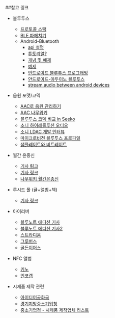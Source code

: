 ##참고 링크

- 블루투스
	- [프로토콜 스택](http://blog.naver.com/windi97/220603292879)
	- [BLE 파헤치기](https://zoyi.co/tech-blog/2015/11/03/Bluetoot-Low-Energy-BLE-%ED%8C%8C%ED%97%A4%EC%B9%98%EA%B8%B0/)
	- Android-Bluetooth
		- [api 설명](http://www.hardroid.net/archives/190)
		- [튜토리얼?](http://arsviator.blogspot.kr/2014/06/bluetooth-programming-in-android-12.html)
		- [개념 및 예제](https://gist.github.com/JaeWoongOh/68ff7c1c41b07c698c4d)
		- [예제](http://dev.re.kr/39)
		- [안드로이드 블루투스 프로그래밍](http://hyoin1223.tistory.com/entry/%EC%95%88%EB%93%9C%EB%A1%9C%EC%9D%B4%EB%93%9C-%EB%B8%94%EB%A3%A8%ED%88%AC%EC%8A%A4-%ED%94%84%EB%A1%9C%EA%B7%B8%EB%9E%98%EB%B0%8D)
		- [안드로이드-아두이노 블루투스](http://www.hardcopyworld.com/ngine/aduino/index.php/archives/177)
		- [stream audio between android devices](http://stackoverflow.com/questions/16789394/how-to-stream-audio-from-one-android-device-to-another-android-device-via-blueto)

- 음원 포맷/코덱
	- [AAC로 음원 관리하기](https://fenderwhite.wordpress.com/2015/12/06/aac%EB%A1%9C-%EC%9D%8C%EC%9B%90-%EA%B4%80%EB%A6%AC%ED%95%98%EA%B8%B0-%EB%AC%B4%EC%86%90%EC%8B%A4-%EC%9D%8C%EC%9B%90-%EB%B3%80%ED%99%98/)
	- [AAC 나무위키](https://namu.wiki/w/AAC)
	- [블루투스 코덱 비교 in Seeko](https://www.seeko.co.kr/zboard4/zboard.php?id=review&no=27293)
	- [소니 하이레졸루션 오디오](http://www.sony.co.kr/electronics/hi-res-audio)
	- [소니 LDAC 개발 인터뷰](http://www.stylezineblog.com/3458)
	- [마이크로비전 블루투스 프로파일](http://www.microvision.co.kr/bluetooth/lecture/lecture_protocol_1.htm)
	- [샘플레이트와 비트레이트](http://ospace.tistory.com/101)
	

- 월간 윤종신
	- [기사 링크](http://tenasia.hankyung.com/archives/770956)
	- [기사 링크](http://news.mk.co.kr/newsRead.php?year=2016&no=84766)
	- [나무위키 월간윤종신](https://namu.wiki/w/%EC%9C%A4%EC%A2%85%EC%8B%A0/%EC%9B%94%EA%B0%84%20%EC%9C%A4%EC%A2%85%EC%8B%A0)

- 루시드 폴 (귤+앨범+책)
	- [기사 링크](http://sports.khan.co.kr/news/sk_index.html?art_id=201512120055453&sec_id=540101)

- 아이리버
	- [블루노트 에디션 기사](http://www.tinman.co.kr/board/bbs/board.php?bo_table=NEWS&wr_id=501#.Vq7LRDaLRdg)
	- [블루노트 에디션 기사2](http://www.earlyadopter.co.kr/7564)
	- [스트라디움](http://www.stradeum.com/)
	- [그루버스](http://www.groovers.kr/main)
	- [골든이어스](http://ko.goldenears.net/)

- NFC 앨범
	- [키노](http://kihno.com/)
	- [인코렙](http://www.incorep.com/kor/)
	
- 시제품 제작 관련
	- [아이디어공화국](http://www.asdfjkl.co.kr/service/service_7.php#app)
	- [경기지방중소기업청](http://www.smba.go.kr/local/gyeonggi/support/info_equip.do?mc=usr0001378)
	- [중소기업청 - 시제품 제작업체 리스트](http://startbiz.changupnet.go.kr/ikedManageMain/entpz.vd?mode=list&seq=1653&curpage=1&area_div=10&condition=&keyword=&opt1_yn=Y&opt4_yn=Y&opt5_yn=Y&rows=20)
